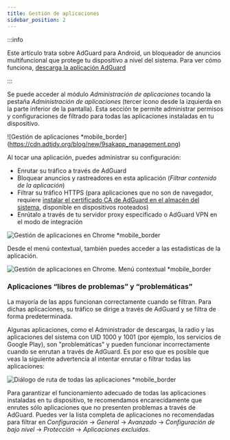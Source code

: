 ```yaml
---
title: Gestión de aplicaciones
sidebar_position: 2
---
```


:::info

Este artículo trata sobre AdGuard para Android, un bloqueador de anuncios multifuncional que protege tu dispositivo a nivel del sistema. Para ver cómo funciona, [descarga la aplicación AdGuard](https://agrd.io/download-kb-adblock)

:::

Se puede acceder al módulo _Administración de aplicaciones_ tocando la pestaña _Administración de aplicaciones_ (tercer ícono desde la izquierda en la parte inferior de la pantalla). Esta sección te permite administrar permisos y configuraciones de filtrado para todas las aplicaciones instaladas en tu dispositivo.

![Gestión de aplicaciones \*mobile_border] (https://cdn.adtidy.org/blog/new/9sakapp_management.png)

Al tocar una aplicación, puedes administrar su configuración:

- Enrutar su tráfico a través de AdGuard
- Bloquear anuncios y rastreadores en esta aplicación (_Filtrar contenido de la aplicación_)
- Filtrar su tráfico HTTPS (para aplicaciones que no son de navegador, requiere [instalar el certificado CA de AdGuard en el almacén del sistema](/adguard-for-android/solving-problems/https-certificate-for-rooted/), disponible en dispositivos rooteados)
- Enrútalo a través de tu servidor proxy especificado o AdGuard VPN en el modo de integración

![Gestión de aplicaciones en Chrome \*mobile_border](https://cdn.adtidy.org/blog/new/nvvgochrome_management.png)

Desde el menú contextual, también puedes acceder a las estadísticas de la aplicación.

![Gestión de aplicaciones en Chrome. Menú contextual \*mobile_border](https://cdn.adtidy.org/blog/new/4z85achome_management_context_menu.png)

### Aplicaciones “libres de problemas” y “problemáticas”

La mayoría de las apps funcionan correctamente cuando se filtran. Para dichas aplicaciones, su tráfico se dirige a través de AdGuard y se filtra de forma predeterminada.

Algunas aplicaciones, como el Administrador de descargas, la radio y las aplicaciones del sistema con UID 1000 y 1001 (por ejemplo, los servicios de Google Play), son "problemáticas" y pueden funcionar incorrectamente cuando se enrutan a través de AdGuard. Es por eso que es posible que veas la siguiente advertencia al intentar enrutar o filtrar todas las aplicaciones:

![Diálogo de ruta de todas las aplicaciones \*mobile_border](https://cdn.adtidy.org/blog/new/6du8jiroute_all.png)

Para garantizar el funcionamiento adecuado de todas las aplicaciones instaladas en tu dispositivo, te recomendamos encarecidamente que enrutes sólo aplicaciones que no presenten problemas a través de AdGuard. Puedes ver la lista completa de aplicaciones no recomendadas para filtrar en _Configuración_ → _General_ → _Avanzado_ → _Configuración de bajo nivel_ → _Protección_ → _Aplicaciones excluidas_.
